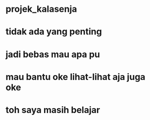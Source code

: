 # projek_kalasenja
# tidak ada yang penting 
# jadi bebas mau apa pu 
# mau bantu oke lihat-lihat aja juga oke
# toh saya masih belajar
